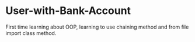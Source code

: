 # User-with-Bank-Account
First time learning about OOP, learning to use chaining method and from file import class method.

